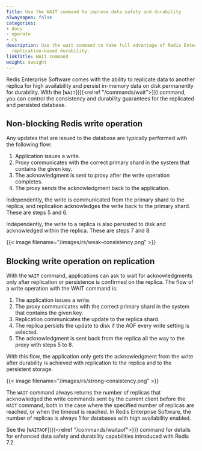 ```yaml
---
Title: Use the WAIT command to improve data safety and durability
alwaysopen: false
categories:
- docs
- operate
- rs
description: Use the wait command to take full advantage of Redis Enterprise Software's
  replication-based durability.
linkTitle: WAIT command
weight: $weight
---
```

Redis Enterprise Software comes with the ability to replicate data
to another replica for high availability and persist in-memory data on
disk permanently for durability. With the [`WAIT`]({{<relref "/commands/wait">}}) command, you can
control the consistency and durability guarantees for the replicated and
persisted database.

## Non-blocking Redis write operation

Any updates that are issued to the database are typically performed with the following flow:

1. Application issues a write.
1. Proxy communicates with the correct primary shard in the system that contains the given key.
1. The acknowledgment is sent to proxy after the write operation completes.
1. The proxy sends the acknowledgment back to the application.

Independently, the write is communicated from the primary shard to the replica, and
replication acknowledges the write back to the primary shard. These are steps 5 and 6.

Independently, the write to a replica is also persisted to disk and
acknowledged within the replica. These are steps 7 and 8.

{{< image filename="/images/rs/weak-consistency.png" >}}

## Blocking write operation on replication

With the `WAIT` command, applications can ask to wait for
acknowledgments only after replication or persistence is confirmed on
the replica. The flow of a write operation with the WAIT command is:

1. The application issues a write.
1. The proxy communicates with the correct primary shard in the system that contains the given key.
1. Replication communicates the update to the replica shard.
1. The replica persists the update to disk if the AOF every write setting is selected.
1. The acknowledgment is sent back from the replica all the way to the proxy with steps 5 to 8.

With this flow, the application only gets the acknowledgment from the
write after durability is achieved with replication to the replica and to
the persistent storage.

{{< image filename="/images/rs/strong-consistency.png" >}}

The `WAIT` command always returns the number of replicas that acknowledged the write commands sent by the current client before the `WAIT` command, both in the case where the specified number of replicas are reached, or when the timeout is reached. In Redis Enterprise Software, the number of replicas is always 1 for databases with high availability enabled.

See the [`WAITAOF`]({{<relref "/commands/waitaof">}}) command for details for enhanced data safety and durability capabilities introduced with Redis 7.2.
